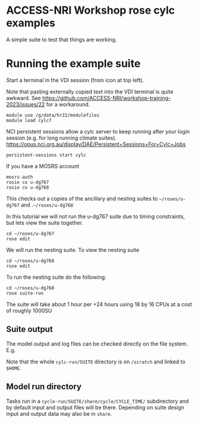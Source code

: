 # ACCESS-NRI Workshop rose cylc examples
<p>A simple suite to test that things are working.</p>

#  Running the example suite

Start a terminal in the VDI session (from icon at top left).

Note that pasting externally copied text into the VDI terminal is quite awkward. See https://github.com/ACCESS-NRI/workshop-training-2023/issues/22 for a workaround.

```
module use /g/data/hr22/modulefiles
module load cylc7
```

NCI persistent sessions allow a cylc server to keep running after your login session (e.g. for long running climate suites).
https://opus.nci.org.au/display/DAE/Persistent+Sessions+For+Cylc+Jobs

```
persistent-sessions start cylc
```

If you have a MOSRS account

```
mosrs-auth
rosie co u-dg767
rosie co u-dg768
```
This checks out a copies of the ancillary and nesting suites to `~/roses/u-dg767` and .`~/roses/u-dg768`

In this tutorial we will not run the u-dg767 suite due to timing constraints, but lets view the suite together.

```
cd ~/roses/u-dg767
rose edit
```

We will run the nesting suite.  To view the nesting suite

```
cd ~/roses/u-dg768
rose edit
```

To run the nesting suite do the following:
```
cd ~/roses/u-dg768
rose suite-run
```

The suite will take about 1 hour per +24 hours using 18 by 16 CPUs at a cost of roughly 1000SU

## Suite output
The model output and log files can be checked directly on the file system. E.g.

Note that the whole `cylc-run/SUITE` directory is on `/scratch` and linked to `$HOME`.

## Model run directory
Tasks run in a `cycle-run/SUITE/share/cycle/CYCLE_TIME/` subdirectory and by default input and output files will be there. Depending on suite design input and output data may also be in `share`.
